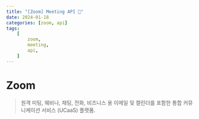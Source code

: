```yaml
---
title: "[Zoom] Meeting API 🌱"
date: 2024-01-18
categories: [zoom, api]
tags:
    [
        zoom,
        meeting,
        api,
    ]
---
```

# Zoom 
> 원격 미팅, 웨비나, 채팅, 전화, 비즈니스 용 이메일 및 캘린더를 포함한 통합 커뮤니케이션 서비스 (UCaaS) 플랫폼.
